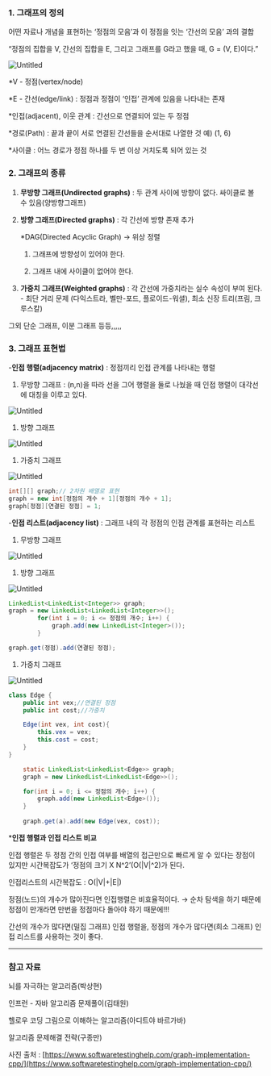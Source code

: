 ### 1. 그래프의 정의

 어떤 자료나 개념을 표현하는 ‘정점의 모음’과 이 정점을 잇는 ‘간선의 모음’ 과의 결합

“정점의 집합을 V, 간선의 집합을 E, 그리고 그래프를 G라고 했을 때, G = (V, E)이다.”

![Untitled]("https://github.com/yeGenieee/TIL/blob/master/data-structure/image/graph.jpg")

*V - 정점(vertex/node)

*E - 간선(edge/link) : 정점과 정점이 ‘인접’ 관계에 있음을 나타내는 존재 

*인접(adjacent), 이웃 관계 : 간선으로 연결되어 있는 두 정점

*경로(Path) : 끝과 끝이 서로 연결된 간선들을 순서대로 나열한 것 예) (1, 6)

*사이클 : 어느 경로가 정점 하나를 두 번 이상 거치도록 되어 있는 것 

### 2. 그래프의 종류



1. **무방향 그래프(Undirected graphs)** : 두 관계 사이에 방향이 없다. 싸이클로 볼 수 있음(양방향그래프)
2. **방향 그래프(Directed graphs)** : 각 간선에 방향 존재 추가
    
    *DAG(Directed Acyclic Graph)  → 위상 정렬
    
    1) 그래프에 방향성이 있어야 한다.
    
    2) 그래프 내에 사이클이 없어야 한다. 
    
3. **가중치 그래프(Weighted graphs)** : 각 간선에 가중치라는 실수 속성이 부여 된다. -  최단 거리 문제 (다익스트라, 벨만-포드, 플로이드-워셜), 최소 신장 트리(프림, 크루스칼)

그외 단순 그래프, 이분 그래프 등등,,,,,

### 3. 그래프 표현법

-**인접 행렬(adjacency matrix)** : 정점끼리 인접 관계를 나타내는 행렬

1. 무방향 그래프 : (n,n)을 따라 선을 그어 행렬을 둘로 나눴을 때 인접 행렬이 대각선에 대칭을 이루고 있다.

![Untitled](https://github.com/yeGenieee/TIL/blob/master/data-structure/image/graph2.jpg)

1. 방향 그래프  

![Untitled](https://github.com/yeGenieee/TIL/blob/master/data-structure/image/graph3.jpg)

1. 가중치 그래프 

![Untitled](https://github.com/yeGenieee/TIL/blob/master/data-structure/image/graph4.jpg)

```java
int[][] graph;// 2차원 배열로 표현
graph = new int[정점의 개수 + 1][정점의 개수 + 1];
graph[정점][연결된 정점] = 1;
```

-**인접 리스트(adjacency list)** : 그래프 내의 각 정점의 인접 관계를 표현하는 리스트

1. 무방향 그래프

![Untitled](https://github.com/yeGenieee/TIL/blob/master/data-structure/image/graph5.jpg)

1. 방향 그래프  

![Untitled](https://github.com/yeGenieee/TIL/blob/master/data-structure/image/graph6.jpg)

```java
LinkedList<LinkedList<Integer>> graph;
graph = new LinkedList<LinkedList<Integer>>();
		for(int i = 0; i <= 정점의 개수; i++) {
			graph.add(new LinkedList<Integer>());
		}

graph.get(정점).add(연결된 정점);
```

1. 가중치 그래프 

![Untitled](https://github.com/yeGenieee/TIL/blob/master/data-structure/image/graph7.jpg)

```java
class Edge {
	public int vex;//연결된 정점
	public int cost;//가중치

	Edge(int vex, int cost){
		this.vex = vex;
		this.cost = cost;
	}
}

	static LinkedList<LinkedList<Edge>> graph;
	graph = new LinkedList<LinkedList<Edge>>();

	for(int i = 0; i <= 정점의 개수; i++) {
		graph.add(new LinkedList<Edge>());
	}
	
	graph.get(a).add(new Edge(vex, cost));
```

***인접 행렬과 인접 리스트 비교**

인접 행렬은 두 정점 간의 인접 여부를 배열의 접근만으로 빠르게 알 수 있다는 장점이 있지만 시간복잡도가 ‘정점의 크기 X N^2’(O(|V|^2)가 된다.

인접리스트의 시간복잡도 : O(|V|+|E|)

정점(노드)의 개수가 많아진다면 인접행렬은 비효율적이다.  → 순차 탐색을 하기 때문에 정점이 만개라면 만번을 정점마다 돌아야 하기 때문에!!! 

간선의 개수가 많다면(밀집 그래프) 인접 행렬을, 정점의 개수가 많다면(희소 그래프) 인접 리스트를 사용하는 것이 좋다. 

---

### 참고 자료

뇌를 자극하는 알고리즘(박상현) 

인프런 - 자바 알고리즘 문제풀이(김태원)

헬로우 코딩 그림으로 이해하는 알고리즘(아디트야 바르가바)

알고리즘 문제해결 전략(구종만)

사진 출처 : [https://www.softwaretestinghelp.com/graph-implementation-cpp/](https://www.softwaretestinghelp.com/graph-implementation-cpp/)

